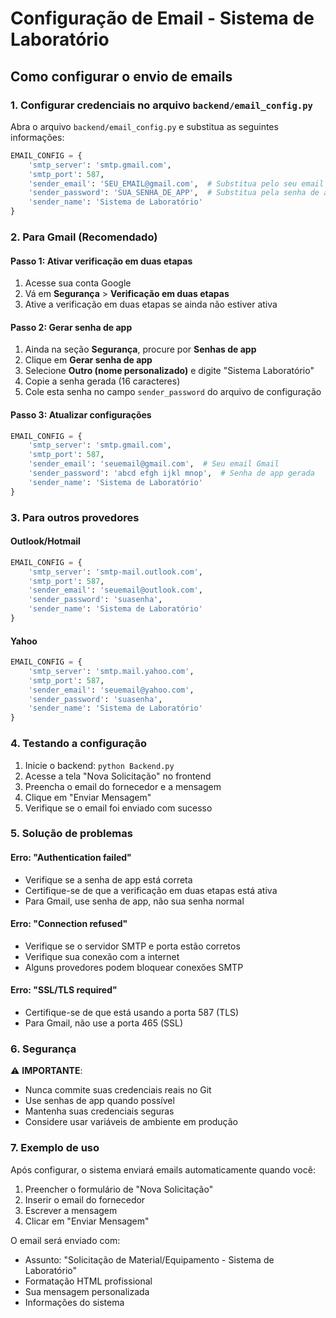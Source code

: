 # Configuração de Email - Sistema de Laboratório

## Como configurar o envio de emails

### 1. Configurar credenciais no arquivo `backend/email_config.py`

Abra o arquivo `backend/email_config.py` e substitua as seguintes informações:

```python
EMAIL_CONFIG = {
    'smtp_server': 'smtp.gmail.com',
    'smtp_port': 587,
    'sender_email': 'SEU_EMAIL@gmail.com',  # Substitua pelo seu email
    'sender_password': 'SUA_SENHA_DE_APP',  # Substitua pela senha de app
    'sender_name': 'Sistema de Laboratório'
}
```

### 2. Para Gmail (Recomendado)

#### Passo 1: Ativar verificação em duas etapas
1. Acesse sua conta Google
2. Vá em **Segurança** > **Verificação em duas etapas**
3. Ative a verificação em duas etapas se ainda não estiver ativa

#### Passo 2: Gerar senha de app
1. Ainda na seção **Segurança**, procure por **Senhas de app**
2. Clique em **Gerar senha de app**
3. Selecione **Outro (nome personalizado)** e digite "Sistema Laboratório"
4. Copie a senha gerada (16 caracteres)
5. Cole esta senha no campo `sender_password` do arquivo de configuração

#### Passo 3: Atualizar configurações
```python
EMAIL_CONFIG = {
    'smtp_server': 'smtp.gmail.com',
    'smtp_port': 587,
    'sender_email': 'seuemail@gmail.com',  # Seu email Gmail
    'sender_password': 'abcd efgh ijkl mnop',  # Senha de app gerada
    'sender_name': 'Sistema de Laboratório'
}
```

### 3. Para outros provedores

#### Outlook/Hotmail
```python
EMAIL_CONFIG = {
    'smtp_server': 'smtp-mail.outlook.com',
    'smtp_port': 587,
    'sender_email': 'seuemail@outlook.com',
    'sender_password': 'suasenha',
    'sender_name': 'Sistema de Laboratório'
}
```

#### Yahoo
```python
EMAIL_CONFIG = {
    'smtp_server': 'smtp.mail.yahoo.com',
    'smtp_port': 587,
    'sender_email': 'seuemail@yahoo.com',
    'sender_password': 'suasenha',
    'sender_name': 'Sistema de Laboratório'
}
```

### 4. Testando a configuração

1. Inicie o backend: `python Backend.py`
2. Acesse a tela "Nova Solicitação" no frontend
3. Preencha o email do fornecedor e a mensagem
4. Clique em "Enviar Mensagem"
5. Verifique se o email foi enviado com sucesso

### 5. Solução de problemas

#### Erro: "Authentication failed"
- Verifique se a senha de app está correta
- Certifique-se de que a verificação em duas etapas está ativa
- Para Gmail, use senha de app, não sua senha normal

#### Erro: "Connection refused"
- Verifique se o servidor SMTP e porta estão corretos
- Verifique sua conexão com a internet
- Alguns provedores podem bloquear conexões SMTP

#### Erro: "SSL/TLS required"
- Certifique-se de que está usando a porta 587 (TLS)
- Para Gmail, não use a porta 465 (SSL)

### 6. Segurança

⚠️ **IMPORTANTE**: 
- Nunca commite suas credenciais reais no Git
- Use senhas de app quando possível
- Mantenha suas credenciais seguras
- Considere usar variáveis de ambiente em produção

### 7. Exemplo de uso

Após configurar, o sistema enviará emails automaticamente quando você:
1. Preencher o formulário de "Nova Solicitação"
2. Inserir o email do fornecedor
3. Escrever a mensagem
4. Clicar em "Enviar Mensagem"

O email será enviado com:
- Assunto: "Solicitação de Material/Equipamento - Sistema de Laboratório"
- Formatação HTML profissional
- Sua mensagem personalizada
- Informações do sistema
